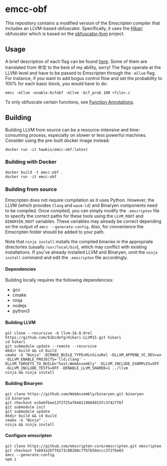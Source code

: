 # emcc-obf

This repository contains a modified version of the Emscripten compiler that includes an LLVM-based obfuscator. Specifically, it uses the [Hikari](https://github.com/61bcdefg/Hikari-LLVM15) obfuscator which is based on the [obfuscator-llvm](https://github.com/obfuscator-llvm/obfuscator)
project.

## Usage

A brief description of each flag can be found [here](https://github.com/HakonHarnes/emcc-obf/blob/main/docs/flags.md). Some of them are translated from 中文 to the best of my ability, sorry!
The flags operate at the LLVM-level and have to be passed to Emscripten through the `-mllvm` flag. For instance, if you want to add bogus control flow and set the probability to 100% for each basic block, you would have to do:

```shell
emcc -mllvm -enable-bcfobf -mllvm -bcf_prob 100 <file>.c
```

To only obfuscate certain functions, see [Function Annotations](https://github.com/HikariObfuscator/Hikari/wiki/Functions-Annotations).

## Building

Building LLVM from source can be a resource-intensive and time-consuming process, especially on slower or less powerful machines. Consider using the pre-built docker image instead:

```shell
docker run -it hawkis/emcc-obf:latest
```

### Building with Docker

```shell
docker build -t emcc-obf .
docker run -it emcc-obf
```

### Building from source

Emscripten does not require compilation as it uses Python. However, the LLVM (which provides `Clang` and `wasm-ld`) and Binaryen components need to be compiled. Once compiled, you can simply modify the `.emscripten` file to specify the correct paths for these tools using the
`LLVM_ROOT` and `BINARYEN_ROOT` variables. These variables may already be correct depending on the output of `emcc --generate-config`. Also, for convenience the Emscripten folder should be added to your path.

Note that `ninja install` installs the compiled binaries in the appropriate directories (usually `/usr/local/bin`), which may conflict with existing installations. If you've already installed LLVM and Binaryen, omit the `ninja install` command and edit the `.emscripten` file accordingly.

#### Dependencies

Building locally requires the following dependencies:

- gcc
- cmake
- ninja
- nodejs
- python3

#### Building LLVM

```shell
git clone --recursive -b llvm-16.0.0rel https://github.com/61bcdefg/Hikari-LLVM15.git hikari
cd hikari
git submodule update --remote --recursive
mkdir build && cd build
cmake -G "Ninja" -DCMAKE_BUILD_TYPE=MinSizeRel -DLLVM_APPEND_VC_REV=on -DLLVM_ENABLE_PROJECTS='lld;clang' -DLLVM_TARGETS_TO_BUILD="host;WebAssembly" -DLLVM_INCLUDE_EXAMPLES=OFF -DLLVM_INCLUDE_TESTS=OFF -DENABLE_LLVM_SHARED=1 ../llvm
ninja && ninja install
```

#### Building Binaryen

```shell
git clone https://github.com/WebAssembly/binaryen.git binaryen
cd binaryen
git checkout ecbebfbee12f2f25af648119604915fc37427f6f
git submodule init
git submodule update
mkdir build && cd build
cmake -G "Ninja" ..
ninja && ninja install
```

#### Configure emscripten

```shell
git clone https://github.com/emscripten-core/emscripten.git emscripten
git checkout fab93a2bff6273c882b0c7fb7b54eccc37276e03
emcc --generate-config
npm i
```
